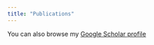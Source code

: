 ```yaml
---
title: "Publications"
---
```

You can also browse my [Google Scholar profile](https://scholar.google.com/citations?user=g1IdjV4AAAAJ&hl)

